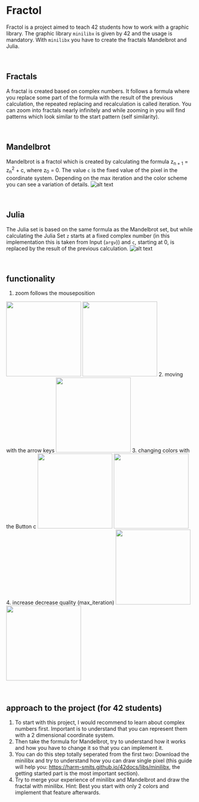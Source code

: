 # Fractol

Fractol is a project aimed to teach 42 students how to work with a graphic library. The graphic library `minilibx` is given by 42 and the usage is mandatory.
With `minilibx` you have to create the fractals Mandelbrot and Julia.
<p> &nbsp </p>

## Fractals
A fractal is created based on complex numbers. It follows a formula where you replace some part of the formula with the result of the previous calculation, the
repeated replacing and recalculation is called iteration. You can zoom into fractals nearly infinitely and while zooming in you will find patterns which look similar
to the start pattern (self similarity).
<p> &nbsp </p>

## Mandelbrot
Mandelbrot is a fractol which is created by calculating the formula z<sub>n + 1</sub> = z<sub>n</sub><sup>2</sup> + c, where z<sub>0</sub> = 0. The value `c` is the fixed value of the pixel in the coordinate system. Depending on the max iteration and the color scheme you can see a variation of details.
![alt text](https://github.com/HoergerL/fractol/blob/master/Pictures/Mandelbrot_start.png)
<p> &nbsp </p>

## Julia
The Julia set is based on the same formula as the Mandelbrot set, but while calculating the Julia Set `z` starts at a fixed complex number (in this implementation this is taken from Input (`argv`)) and `c`, starting at 0, is replaced by the result of the previous calculation. 
![alt text](https://github.com/HoergerL/fractol/blob/master/Pictures/Julia.png)
<p> &nbsp </p>

## functionality
1. zoom follows the mouseposition 
<img src="https://github.com/HoergerL/fractol/blob/master/Pictures/Mandelbrot_zoom_in.png" height="200">
<img src="https://github.com/HoergerL/fractol/blob/master/Pictures/Julia_zoom_in.png" height="200">
2. moving with the arrow keys
<img src="https://github.com/HoergerL/fractol/blob/master/Pictures/Mandelbrot_moved.png" height="200">
3. changing colors with the Button c
<img src="https://github.com/HoergerL/fractol/blob/master/Pictures/Mandelbrot_different_color.png" height="200">
<img src="https://github.com/HoergerL/fractol/blob/master/Pictures/Mandelbrot_different_color2.png" height="200">
4.  increase decrease quality (max_iteration)
<img src="https://github.com/HoergerL/fractol/blob/master/Pictures/Mandelbrot_less_max_iteration.png" height="200">
<img src="https://github.com/HoergerL/fractol/blob/master/Pictures/Mandelbrot_high_max_iteration.png" height="200">
<p> &nbsp </p>

## approach to the project (for 42 students)
1. To start with this project, I would recommend to learn about complex numbers first. Important is to understand that you can represent them with a 2 dimensional coordinate system. 
2. Then take the formula for Mandelbrot, try to understand how it works and how you have to change it so that you can implement it. 
3. You can do this step totally seperated from the first two: Download the minilibx and try to understand how you can draw single pixel (this guide will help you: <a>https://harm-smits.github.io/42docs/libs/minilibx</a>, the getting started part is the most important section).
4. Try to merge your experience of minilibx and Mandelbrot and draw the fractal with minilibx. Hint: Best you start with only 2 colors and implement that feature afterwards.

